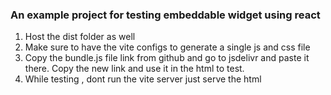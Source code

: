### An example project for testing embeddable widget using react
1. Host the dist folder as well
2. Make sure to have the vite configs to generate a single js and css file
3. Copy the bundle.js file link from github and go to jsdelivr and paste it there. Copy the new link and use it in the html to test. 
4. While testing , dont run the vite server just serve the html